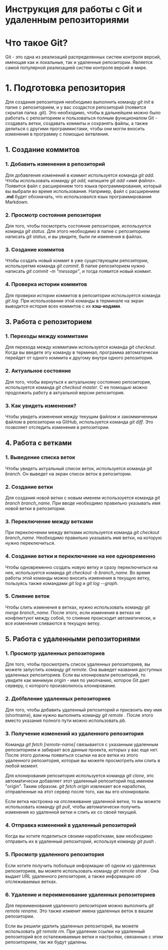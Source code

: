 # Инструкция для работы с Git и удаленным репозиториями

# Что такое Git?
Git - это одна из реализаций распределенных систем контроля версий, имеющая как и локальные, так и удаленные репозитории. Является самой популярной реализацией систем контроля версий в мире.

# 1. Подготовка репозитория
Для создания репозитория необходимо выполнить команду *git init* в папке с репозиторием, и у вас создастся репозиторий (появится скрытая папка .git). Это необходимо, чтобы в дальнейшем можно было работать с репозиторием и пользоваться полным функционалом Git - создавать ветки, создавать коммиты и сохранять файлы, а также делиться с другими программистами, чтобы они могли вносить изменения в программу с помощью ветвления.

## 1. Создание коммитов

### 1. Добавить изменения в репозиторий
Для добавления изменений в коммит используется команда *git add*. Чтобы использовать команду *git add*, напишите *git add <имя файла>*. Появится файл с расширением того языка программирования, который вы выбрали во время использования. Например, файл с расширением **.md** будет обозначать, что использовался язык программирования Markdown.

### 2. Просмотр состояния репозитория
Для того, чтобы посмотреть состояние репозитория, используется команда *git status*. Для этого необходимо в папке с репозиторием написать *git status*, и вы увидите, были ли изменения в файлах.

### 3. Создание коммитов
Чтобы создать новый коммит в уже существующем репозитории, используетмя команда *git commit*. В папке репозиторием нужно написать *git commit -m "message"*, и тогда появится новый коммит.

### 4. Проверка истории коммитов
Для проверки истории коммитов в репозитории используется команда *git log*. При использовании этой команды в терминале на экран выводится история всех коммитов с их **хэш-кодами**.

## 3. Работа с репозиторием

### 1. Переходы между коммитами
Для перехода между коммитами используется команда *git checkout*. Когда вы введете эту команду в терминал, программа автоматически перейдет от одного коммита к другому внутри одного репозитория.

### 2. Актуальное состояние
Для того, чтобы вернуться к актуальному состоянию репозитория, используется команда *git checkout master*. С ее помощью можно продолжить работу в актуальной версии репозитория.

### 3. Как увидеть изменения?
Чтобы увидеть изменения между текущим файлом и закоммиченным файлом в репозитории на GitHub, используется команда *git diff*. Это позволяет отследить изменения в репозитории.

## 4. Работа с ветками

### 1. Выведение списка веток
Чтобы увидеть актуальный список веток, используется команда *git branch*. Он выведет на экран список веток в репозитории.

### 2. Создание ветки
Для создания новой ветки с новым именем использоуется команда *git branch branch_name*. При вводе необходимо правильно указывать имя новой ветки в репозитории.

### 3. Переключение между ветками
При переключении между ветками используется команда *git checkout branch_name*. Необходимо правильно указывать имя ветки, на которую нужно переключиться.

### 4. Создание ветки и переключение на нее одновременно
Чтобы одновременно создать новую ветку и сразу переключиться на нее, используется команда *git checkout -b branch_name*. Во время работы этой команды можно вносить изменения в текущую ветку, пользуясь также командами *git log* и *git log --graph*.

### 5. Слияние веток
Чтобы слить изменения в ветках, нужно использовать команду *git merge branch_name*. После этого, если изменения в ветках не конфликтуют между собой, то слияние происходит автоматически, и все изменения сливаются в текущую ветку.

## 5. Работа с удаленными репозиториями

### 1. Просмотр удаленных репозиториев
Для того, чтобы просмотреть список удаленных репозиториев, вы можете запустить команду *git remote*. Она выведет названия доступных удаленных репозиториев. Если вы клонировали репозиторий, то увидите как минимум *origin* - имя по умолчанию, которое Git дает серверу, с которого произволилось клонирование.

### 2. Добfвление удаленных репозиториев
Для того, чтобы добавить удаленный репозиторий и присвоить ему имя (shortname), вам нужно выполнить команду *git remote <shortname> <url>*. После этого вместо указания полного пути можно использовать *pb*.

### 3. Получение изменений из удаленного репозитория
Команда *git fetch [remote-name]* связывается с указанным удаленным репозиторием и забирает все данные проекта, которых у вас еще нет. После этого должны появиться ссылки на все ветки из этого удаленного репозитория, которые вы можете просмотреть или слить в любой момент.

Для клонирования репозитория используется команда *git clone*, это автоматически добавляет этот удаленный репозиторий под именем "origin". Таким образом. *git fetch origin* извлекает все наработки, отправленные на этот сервер после того, как вы его клонировали.

Если ветка настроена на отслеживание удаленной ветки, то вы можете использовать команду *git pull*, чтобы автоматически получить изменения из удаленной ветки и слить их со своей текущей.

### 4. Отправка изменений в удаленный репозиторий
Когда вы хотите поделиться своими наработками, вам необходимо отправить их в удаленный репозиторий, используя команду *git push <remote-name> <branch-name>*.

### 5. Просмотр удаленного репозитория
Если хотите получить побольше информации об одном из удаленных репозиториев, вы можете использовать команду *git remote show <remote>*. Она выдает URL удаленного репозитория, а также информацию об отслеживаемых ветках.

### 6. Удаление и переименование удаленных репозиториев
Для переименования удаленного репозитория можно выполнить *git remote rename*. Это также изменит имена удаленных веток в вашем репозитории.

Если вы решили удалить удаленных репозиторий, вы можете использовать *git remote rm*. При удалении ссылки на удаленный репозиторий все осталеживаемые ветки и настройки, связанные с этим репозиторием, так же будут удалены.